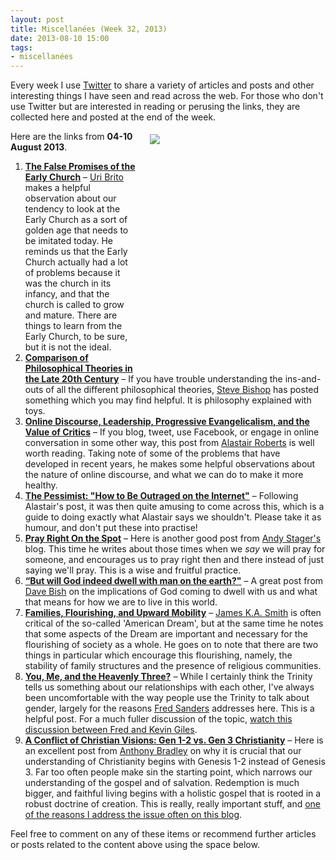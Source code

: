 ```yaml
---
layout: post
title: Miscellanées (Week 32, 2013)
date: 2013-08-10 15:00
tags:
- miscellanées
---
```

Every week I use <a href="http://twitter.com/jakebelder">Twitter</a> to share a variety of articles and posts and other interesting things I have seen and read across the web. For those who don't use Twitter but are interested in reading or perusing the links, they are collected here and posted at the end of the week.

<div style="float: right; margin: 5px 1px 0px 20px; width: 280px; height: 373px;"><img src="https://dl.dropboxusercontent.com/u/3897986/Jake%20Blog%20Images/american_dream.jpg"></div>
Here are the links from <strong>04-10 August 2013</strong>.

<ol>
<li><strong><a href="http://bit.ly/19IAkPe">The False Promises of the Early Church</a></strong> – <a href="http://twitter.com/uribrito">Uri Brito</a> makes a helpful observation about our tendency to look at the Early Church as a sort of golden age that needs to be imitated today. He reminds us that the Early Church actually had a lot of problems because it was the church in its infancy, and that the church is called to grow and mature. There are things to learn from the Early Church, to be sure, but it is not the ideal.</li>

<li><strong><a href="http://bit.ly/15KonnO">Comparison of Philosophical Theories in the Late 20th Century</a></strong> – If you have trouble understanding the ins-and-outs of all the different philosophical theories, <a href="http://twitter.com/stevebishopuk">Steve Bishop</a> has posted something which you may find helpful. It is philosophy explained with toys.</li>

<li><strong><a href="http://bit.ly/1eruhfA">Online Discourse, Leadership, Progressive Evangelicalism, and the Value of Critics</a></strong> – If you blog, tweet, use Facebook, or engage in online conversation in some other way, this post from <a href="http://twitter.com/zugzwanged">Alastair Roberts</a> is well worth reading. Taking note of some of the problems that have developed in recent years, he makes some helpful observations about the nature of online discourse, and what we can do to make it more healthy.</li>

<li><strong><a href="http://bit.ly/1cMDO2C">The Pessimist: "How to Be Outraged on the Internet"</a></strong> – Following Alastair's post, it was then quite amusing to come across this, which is a guide to doing exactly what Alastair says we shouldn't. Please take it as humour, and don't put these into practise!</li>

<li><strong><a href="http://bit.ly/1cLXwLZ">Pray Right On the Spot</a></strong> – Here is another good post from <a href="http://twitter.com/ARStager">Andy Stager's</a> blog. This time he writes about those times when we <em>say</em> we will pray for someone, and encourages us to pray right then and there instead of just saying we'll pray. This is a wise and fruitful practice.</li>

<li><strong><a href="http://bit.ly/14nSySc">“But will God indeed dwell with man on the earth?"</a></strong> – A great post from <a href="http://twitter.com/davebish">Dave Bish</a> on the implications of God coming to dwell with us and what that means for how we are to live in this world.</li>

<li><strong><a href="http://bit.ly/14qWxx6">Families, Flourishing, and Upward Mobility</a></strong> – <a href="http://twitter.com/james_ka_smith">James K.A. Smith</a> is often critical of the so-called 'American Dream', but at the same time he notes that some aspects of the Dream are important and necessary for the flourishing of society as a whole. He goes on to note that there are two things in particular which encourage this flourishing, namely, the stability of family structures and the presence of religious communities.</li>

<li><strong><a href="http://bit.ly/1exovcc">You, Me, and the Heavenly Three?</a></strong> – While I certainly think the Trinity tells us something about our relationships with each other, I've always been uncomfortable with the way people use the Trinity to talk about gender, largely for the reasons <a href="http://twitter.com/FredFredSanders">Fred Sanders</a> addresses here. This is a helpful post. For a much fuller discussion of the topic, <a href="http://youtu.be/v0_mYvbgcKE">watch this discussion between Fred and Kevin Giles</a>.</li>

<li><strong><a href="http://bit.ly/1cyYDQD">A Conflict of Christian Visions: Gen 1-2 vs. Gen 3 Christianity</a></strong> – Here is an excellent post from <a href="http://twitter.com/drantbradley">Anthony Bradley</a> on why it is crucial that our understanding of Christianity begins with Genesis 1-2 instead of Genesis 3. Far too often people make sin the starting point, which narrows our understanding of the gospel and of salvation. Redemption is much bigger, and faithful living begins with a holistic gospel that is rooted in a robust doctrine of creation. This is really, really important stuff, and <a href="http://blog.jakebelder.com/tag/all-of-life">one of the reasons I address the issue often on this blog</a>.</li>
</ol>

Feel free to comment on any of these items or recommend further articles or posts related to the content above using the space below.

